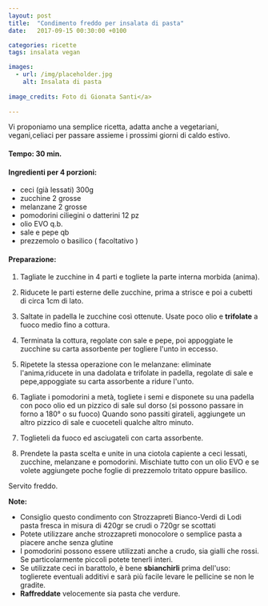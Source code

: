 ```yaml
---
layout: post
title:  "Condimento freddo per insalata di pasta"
date:   2017-09-15 00:30:00 +0100

categories: ricette
tags: insalata vegan

images:
  - url: /img/placeholder.jpg
    alt: Insalata di pasta
   
image_credits: Foto di Gionata Santi</a>
 
---
```


Vi proponiamo una semplice ricetta, adatta anche a vegetariani, vegani,celiaci per passare assieme i prossimi giorni di caldo estivo.

<!--continua-->

#### Tempo: 30 min.

#### Ingredienti per 4 porzioni:

* ceci (già lessati) 300g
* zucchine  2 grosse
* melanzane 2 grosse
* pomodorini ciliegini o datterini 12 pz
* olio EVO q.b.
* sale e pepe qb
* prezzemolo o basilico ( facoltativo )

#### Preparazione:

1. Tagliate le zucchine in 4 parti e togliete la parte interna morbida (anima).
2. Riducete le parti esterne delle zucchine, prima a strisce e poi a cubetti di circa 1cm di lato.
3. Saltate in padella le zucchine così ottenute. Usate poco olio e **trifolate** a fuoco medio fino a cottura.
4. Terminata la cottura, regolate con sale e pepe, poi appoggiate le zucchine su carta assorbente per togliere l'unto in eccesso.

5. Ripetete la stessa operazione con le melanzane: eliminate l'anima,riducete in una dadolata e trifolate in padella, regolate di sale e pepe,appoggiate su carta assorbente a ridure l'unto.

6. Tagliate i pomodorini a metà, togliete i semi e disponete su una padella con poco olio ed un pizzico di sale sul dorso (si possono passare in forno a 180° o su fuoco) Quando sono passiti girateli, aggiungete un altro pizzico di sale e cuoceteli qualche altro minuto.
7. Toglieteli da fuoco ed asciugateli con carta assorbente.
8. Prendete la pasta scelta e unite in una ciotola capiente a ceci lessati, zucchine, melanzane e pomodorini. Mischiate tutto con un olio EVO e se volete aggiungete poche foglie di prezzemolo tritato oppure basilico.

Servito freddo.

**Note:**
* Consiglio questo condimento con Strozzapreti Bianco-Verdi di Lodi pasta fresca in misura di 420gr se crudi o 720gr se scottati
* Potete utilizzare anche strozzapreti monocolore o semplice pasta a piacere anche senza glutine
* I pomodorini possono essere utilizzati anche a crudo, sia gialli che rossi. Se particolarmente piccoli potete tenerli interi.
* Se utilizzate ceci in barattolo, è bene **sbianchirli** prima dell'uso: toglierete eventuali additivi e sarà più facile levare le pellicine se non le gradite.
* **Raffreddate** velocemente sia pasta che verdure.


